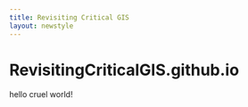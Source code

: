 ```yaml
---
title: Revisiting Critical GIS
layout: newstyle
---
```



RevisitingCriticalGIS.github.io
===============================

hello cruel world!
